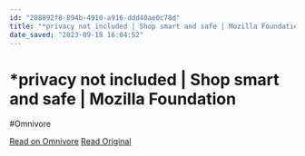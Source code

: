 ```yaml
---
id: "208892f8-894b-4910-a916-ddd40ae0c78d"
title: "*privacy not included | Shop smart and safe | Mozilla Foundation"
date_saved: "2023-09-18 16:04:52"
---
```


# *privacy not included | Shop smart and safe | Mozilla Foundation
#Omnivore

[Read on Omnivore](https://omnivore.app/me/privacy-not-included-shop-smart-and-safe-mozilla-foundation-18aa8d2a9ca)
[Read Original](https://foundation.mozilla.org/en/privacynotincluded)

